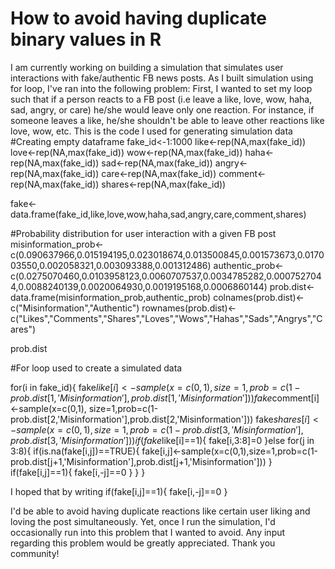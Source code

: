 
# How to avoid having duplicate binary values in R

I am currently working on building a simulation that simulates user interactions with fake/authentic FB news posts. As I built simulation using for loop, I've ran into the following problem:
First, I wanted to set my loop such that if a person reacts to a FB post (i.e leave a like, love, wow, haha, sad, angry, or care) he/she would leave only one reaction. For instance, if someone leaves a like, he/she shouldn't be able to leave other reactions like love, wow, etc.
This is the code I used for generating simulation data
#Creating empty dataframe 
fake_id<-1:1000
like<-rep(NA,max(fake_id))
love<-rep(NA,max(fake_id))
wow<-rep(NA,max(fake_id))
haha<-rep(NA,max(fake_id))
sad<-rep(NA,max(fake_id))
angry<-rep(NA,max(fake_id))
care<-rep(NA,max(fake_id))
comment<-rep(NA,max(fake_id))
shares<-rep(NA,max(fake_id))

fake<-data.frame(fake_id,like,love,wow,haha,sad,angry,care,comment,shares)

#Probability distribution for user interaction with a given FB post
misinformation_prob<-c(0.090637966,0.015194195,0.023018674,0.013500845,0.001573673,0.017003550,0.002058321,0.003093388,0.001312486)
authentic_prob<-c(0.0275070460,0.0103958123,0.0060707537,0.0034785282,0.0007527044,0.0088240139,0.0020064930,0.0019195168,0.0006860144)
prob.dist<-data.frame(misinformation_prob,authentic_prob)
colnames(prob.dist)<-c("Misinformation","Authentic")
rownames(prob.dist)<-c("Likes","Comments","Shares","Loves","Wows","Hahas","Sads","Angrys","Cares")

prob.dist

#For loop used to create a simulated data

for(i in fake_id){
  fake$like[i]<-sample(x=c(0,1), size=1,prob=c(1-prob.dist[1,'Misinformation'],prob.dist[1,'Misinformation']))
  fake$comment[i]<-sample(x=c(0,1), size=1,prob=c(1-prob.dist[2,'Misinformation'],prob.dist[2,'Misinformation']))
  fake$shares[i]<-sample(x=c(0,1), size=1,prob=c(1-prob.dist[3,'Misinformation'],prob.dist[3,'Misinformation']))
   if(fake$like[i]==1){
    fake[i,3:8]=0
   }else for(j in 3:8){
     if(is.na(fake[i,j])==TRUE){
       fake[i,j]<-sample(x=c(0,1),size=1,prob=c(1-prob.dist[j+1,'Misinformation'],prob.dist[j+1,'Misinformation']))
     }
     if(fake[i,j]==1){
       fake[i,-j]==0
     }
   }
}

I hoped that by writing
 if(fake[i,j]==1){
       fake[i,-j]==0
     }

I'd be able to avoid having duplicate reactions like certain user liking and loving the post simultaneously. Yet, once I run the simulation, I'd occasionally run into this problem that I wanted to avoid. Any input regarding this problem would be greatly appreciated. Thank you community!

        